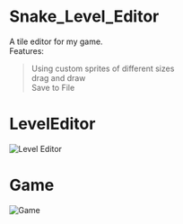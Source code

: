 # Snake_Level_Editor
A tile editor for my game.
<br>Features:

> Using custom sprites of different sizes <br>
> drag and draw <br>
> Save to File <br>


# LevelEditor
![Level Editor](https://github.com/mahir1010/Snake_Level_Editor/blob/scrshot/Screenshot%20from%202018-01-23%2019-52-28.png)
# Game
![Game](https://github.com/mahir1010/Snake_Level_Editor/blob/scrshot/Screenshot_20180123_195957.png)
